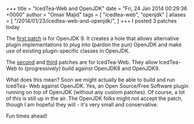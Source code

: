 +++
title = "IcedTea-Web and OpenJDK"
date = "Fri, 24 Jan 2014 00:29:36 +0000"
author = "Omair Majid"
tags = [ "icedtea-web", "openjdk" ]
aliases = [
    "/2014/01/23/icedtea-web-and-openjdk/",
]
+++
I posted 3 patches today

The [first patch](http://mail.openjdk.java.net/pipermail/jdk9-dev/2014-January/000320.html) is for OpenJDK 9. It creates a hole that allows alternative plugin implementations to plug into (pardon the pun) OpenJDK and make use of existing plugin-specific classes in OpenJDK.

The [second](http://mail.openjdk.java.net/pipermail/distro-pkg-dev/2014-January/025972.html) and [third](http://mail.openjdk.java.net/pipermail/distro-pkg-dev/2014-January/025993.html) patches are for IcedTea-Web. They allow IcedTea-Web to (progressively) build against OpenJDK8 and OpenJDK9.

What does this mean? Soon we might actually be able to build and run IcedTea-
Web against OpenJDK. Yes, an Open Source/Free Software plugin running on top
of OpenJDK (without any custom patches). Of course, a lot of this is still up
in the air. The OpenJDK folks might not accept the patch, though I am hopeful
they will - it's very small and conservative.

Fun times ahead!


